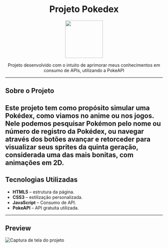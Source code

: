 <div align="center">
  <h1>Projeto Pokedex</h1> 
  <img width="120px" height="120px" src="https://media2.giphy.com/media/v1.Y2lkPTc5MGI3NjExcDlpdTJ6bGZmcG85c2U5aTlyNWUzbnAxb2N4MWp6YTJlaDJjdXUwayZlcD12MV9pbnRlcm5hbF9naWZfYnlfaWQmY3Q9cw/HH2bb3Pjq5IB2/giphy.gif">
  <p>Projeto desenvolvido com o intuito de aprimorar meus conhecimentos em consumo de APIs, utilizando a PokeAPI</p>
</div>

---

## Sobre o Projeto

Este projeto tem como propósito simular uma Pokédex, como viamos no anime ou nos jogos. 
Nele podemos pesquisar Pokémon pelo nome ou número de registro da Pokédex, ou navegar através dos botões 
avançar e retorceder para visualizar seus sprites da quinta geração, considerada uma das mais bonitas, com animações em 2D.
---

## Tecnologias Utilizadas

- **HTML5** – estrutura da página.
- **CSS3** – estilização personalizada.
- **JavaScript** – Consumo de API.
- **PokeAPI** – API gratuita utilizada.

---

## Preview

<img src="public/img/twitterClone-index.png" alt="Captura de tela do projeto">
